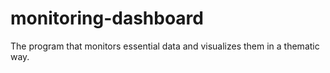 # monitoring-dashboard
The program that monitors essential data and visualizes them in a thematic way.
